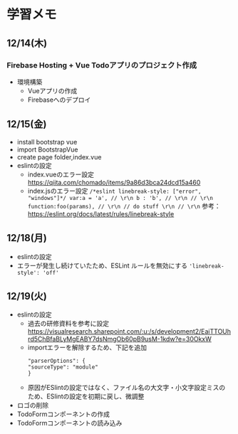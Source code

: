 # 学習メモ

## 12/14(木)
### Firebase Hosting + Vue Todoアプリのプロジェクト作成
- 環境構築
  - Vueアプリの作成
  - Firebaseへのデプロイ

## 12/15(金)
- install bootstrap vue
- import BootstrapVue
- create page folder,index.vue
- eslintの設定
  - index.vueのエラー設定
    https://qiita.com/chomado/items/9a86d3bca24dcd15a460
  - index.jsのエラー設定
    ``
    /*eslint linebreak-style: ["error", "windows"]*/
    var:a = 'a', // \r\n
    b : 'b', // \r\n
    // \r\n
    function:foo(params), // \r\n
      // do stuff \r\n
      // \r\n
    ``
    参考：https://eslint.org/docs/latest/rules/linebreak-style

## 12/18(月)
- eslintの設定
 - エラーが発生し続けていたため、ESLint ルールを無効にする
  ``` 'linebreak-style': 'off' ```

## 12/19(火)
- eslintの設定
  - 過去の研修資料を参考に設定
    https://visualresearch.sharepoint.com/:u:/s/development2/EaiTTOUhrd5ChBfaBLyMgEABY7dsNmgOb60pB9usM-1kdw?e=30OkxW
  - importエラーを解除するため、下記を追加
    ```
    "parserOptions": {
    "sourceType": "module"
    }
    ```
  - 原因がESlintの設定ではなく、ファイル名の大文字・小文字設定ミスのため、ESlintの設定を初期に戻し、微調整
- ロゴの削除
- TodoFormコンポーネントの作成
- TodoFormコンポーネントの読み込み
